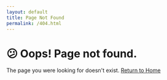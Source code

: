 ```yaml
---
layout: default
title: Page Not Found
permalink: /404.html
---
```


# 😕 Oops! Page not found.

The page you were looking for doesn't exist. [Return to Home](./index.md)
